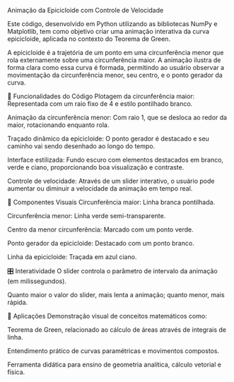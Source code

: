 Animação da Epicicloide com Controle de Velocidade

Este código, desenvolvido em Python utilizando as bibliotecas NumPy e Matplotlib, tem como objetivo criar uma animação interativa da curva epicicloide, aplicada no contexto do Teorema de Green.

A epicicloide é a trajetória de um ponto em uma circunferência menor que rola externamente sobre uma circunferência maior. A animação ilustra de forma clara como essa curva é formada, permitindo ao usuário observar a movimentação da circunferência menor, seu centro, e o ponto gerador da curva.

🔧 Funcionalidades do Código
Plotagem da circunferência maior: Representada com um raio fixo de 4 e estilo pontilhado branco.

Animação da circunferência menor: Com raio 1, que se desloca ao redor da maior, rotacionando enquanto rola.

Traçado dinâmico da epicicloide: O ponto gerador é destacado e seu caminho vai sendo desenhado ao longo do tempo.

Interface estilizada: Fundo escuro com elementos destacados em branco, verde e ciano, proporcionando boa visualização e contraste.

Controle de velocidade: Através de um slider interativo, o usuário pode aumentar ou diminuir a velocidade da animação em tempo real.

🚀 Componentes Visuais
Circunferência maior: Linha branca pontilhada.

Circunferência menor: Linha verde semi-transparente.

Centro da menor circunferência: Marcado com um ponto verde.

Ponto gerador da epicicloide: Destacado com um ponto branco.

Linha da epicicloide: Traçada em azul ciano.

🎛️ Interatividade
O slider controla o parâmetro de intervalo da animação (em milissegundos).

Quanto maior o valor do slider, mais lenta a animação; quanto menor, mais rápida.

📜 Aplicações
Demonstração visual de conceitos matemáticos como:

Teorema de Green, relacionado ao cálculo de áreas através de integrais de linha.

Entendimento prático de curvas paramétricas e movimentos compostos.

Ferramenta didática para ensino de geometria analítica, cálculo vetorial e física.
